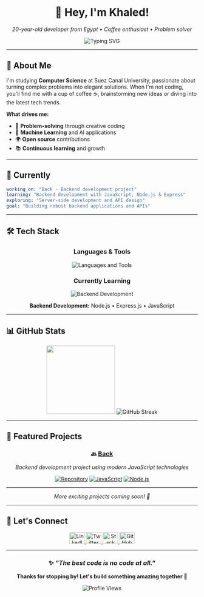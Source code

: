 <div align="center">

# 👋 Hey, I'm Khaled!

*20-year-old developer from Egypt • Coffee enthusiast • Problem solver*

<img src="https://readme-typing-svg.herokuapp.com?font=JetBrains+Mono&size=18&duration=3000&pause=1000&color=00D9FF&center=true&vCenter=true&width=500&lines=Full+Stack+Developer;ML+%26+AI+Enthusiast;Open+Source+Contributor;Always+Learning+%F0%9F%9A%80" alt="Typing SVG" />

---

</div>

## 🚀 About Me

I'm studying **Computer Science** at Suez Canal University, passionate about turning complex problems into elegant solutions. When I'm not coding, you'll find me with a cup of coffee ☕, brainstorming new ideas or diving into the latest tech trends.

**What drives me:**
- 🧠 **Problem-solving** through creative coding
- 🤖 **Machine Learning** and AI applications  
- 🌍 **Open source** contributions
- 📚 **Continuous learning** and growth

---

## 🎯 Currently

```yaml
working_on: "Back - Backend development project"
learning: "Backend development with JavaScript, Node.js & Express"
exploring: "Server-side development and API design"
goal: "Building robust backend applications and APIs"
```

---

## 🛠 Tech Stack

<div align="center">

### Languages & Tools
<img src="https://skillicons.dev/icons?i=python,js,cpp,c,git,linux,vscode&theme=dark" alt="Languages and Tools" />

### Currently Learning
<img src="https://skillicons.dev/icons?i=nodejs,express,mongodb&theme=dark" alt="Backend Development" />

**Backend Development:** Node.js • Express.js • JavaScript

</div>

---

## 📊 GitHub Stats

<div align="center">

<img height="180" src="https://github-readme-stats.vercel.app/api?username=MR-Unknown9&show_icons=true&theme=nord&include_all_commits=true&count_private=true&hide_border=true&bg_color=0D1117&title_color=00D9FF&icon_color=00D9FF&text_color=C9D1D9"/>

<img src="https://streak-stats.demolab.com?user=MR-Unknown9&theme=dark&hide_border=true&background=0D1117&stroke=00D9FF&ring=00D9FF&fire=00D9FF&currStreakLabel=C9D1D9&sideLabels=C9D1D9&currStreakNum=00D9FF&sideNums=00D9FF" alt="GitHub Streak" />

</div>

---

## 🌟 Featured Projects

<div align="center">

### 🔙 [Back](https://github.com/MR-Unknown9/Back)
*Backend development project using modern JavaScript technologies*

[![Repository](https://img.shields.io/badge/Repository-View_Code-00D9FF?style=for-the-badge&logo=github&logoColor=white)](https://github.com/MR-Unknown9/Back)
[![JavaScript](https://img.shields.io/badge/JavaScript-F7DF1E?style=for-the-badge&logo=javascript&logoColor=black)](https://github.com/MR-Unknown9/Back)
[![Node.js](https://img.shields.io/badge/Node.js-43853D?style=for-the-badge&logo=node.js&logoColor=white)](https://github.com/MR-Unknown9/Back)

---

*More exciting projects coming soon! 🚀*

</div>

---

## 🤝 Let's Connect

<div align="center">

<a href="https://www.linkedin.com/in/khaled-taha-6a780b299/" target="_blank">
<img src="https://raw.githubusercontent.com/rahuldkjain/github-profile-readme-generator/master/src/images/icons/Social/linked-in-alt.svg" alt="LinkedIn" height="30" width="40" />
</a>
<a href="https://x.com/Khaled_A_Taha1" target="_blank">
<img src="https://raw.githubusercontent.com/rahuldkjain/github-profile-readme-generator/master/src/images/icons/Social/twitter.svg" alt="Twitter" height="30" width="40" />
</a>
<a href="https://stackoverflow.com/users/21764709/mrunknown19" target="_blank">
<img src="https://raw.githubusercontent.com/rahuldkjain/github-profile-readme-generator/master/src/images/icons/Social/stack-overflow.svg" alt="Stack Overflow" height="30" width="40" />
</a>
<a href="https://github.com/MR-Unknown9" target="_blank">
<img src="https://raw.githubusercontent.com/rahuldkjain/github-profile-readme-generator/master/src/images/icons/Social/github.svg" alt="GitHub" height="30" width="40" />
</a>

</div>

---

<div align="center">

### ✨ *"The best code is no code at all."*

**Thanks for stopping by! Let's build something amazing together 🚀**

![Profile Views](https://komarev.com/ghpvc/?username=MR-Unknown9&color=00d9ff&style=flat-square&label=visitors)

</div>
